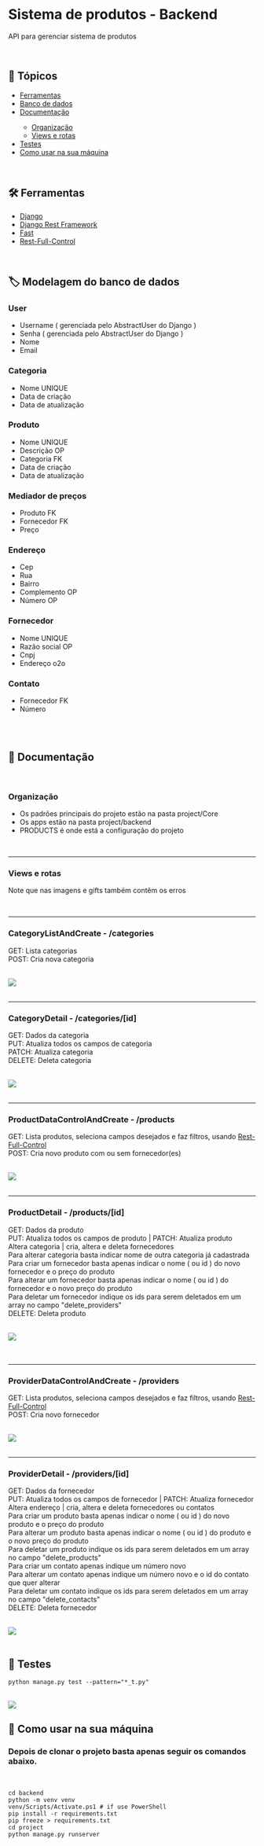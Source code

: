 <h1>Sistema de produtos - Backend</h1>
<p>API para gerenciar sistema de produtos</p>

<br>
<h2>🔗 Tópicos</h2>
<ul>
<li><a href="#tools">Ferramentas</a></li>
<li><a href="#db">Banco de dados</a></li>
<li><a href="#doc">Documentação</a></li>
<ul>
    <li><a href="#organization">Organização</a></li>
    <li><a href="#routes">Views e rotas</a></li>
</ul>
<li><a href="#tests">Testes</a></li>
<li><a href="#use">Como usar na sua máquina</a></li>
</ul>

<br>
<h2 id="tools">🛠️ Ferramentas</h2>

<ul>
<li><a href="https://docs.djangoproject.com/en/4.0/">Django</a></li>
<li><a href="https://www.django-rest-framework.org/">Django Rest Framework</a></li>
<li><a href="https://github.com/dhomini-rabelo/Fast">Fast</a></li>
<li><a href="https://github.com/dhomini-rabelo/Rest-Full-Control">Rest-Full-Control</a></li>
</ul>

<br>
<h2 id="db">🏷️ Modelagem do banco de dados</h2>


<h3>User</h3>
<ul>
<li>Username ( gerenciada pelo AbstractUser do Django )</li>
<li>Senha ( gerenciada pelo AbstractUser do Django )</li>
<li>Nome</li>
<li>Email</li>
</ul>

<h3>Categoria</h3>
<ul>
<li>Nome UNIQUE</li>
<li>Data de criação</li>
<li>Data de atualização</li>
</ul>

<h3>Produto</h3>
<ul>
<li>Nome UNIQUE</li>
<li>Descrição OP</li>
<li>Categoria FK</li>
<li>Data de criação</li>
<li>Data de atualização</li>
</ul>

<h3>Mediador de preços</h3>
<ul>
<li>Produto FK</li>
<li>Fornecedor FK</li>
<li>Preço</li>
</ul>

<h3>Endereço</h3>
<ul>
<li>Cep</li>
<li>Rua</li>
<li>Bairro</li>
<li>Complemento OP</li>
<li>Número OP</li>
</ul>

<h3>Fornecedor</h3>
<ul>
<li>Nome UNIQUE</li>
<li>Razão social OP</li>
<li>Cnpj</li>
<li>Endereço o2o</li>
</ul>


<h3>Contato</h3>
<ul>
<li>Fornecedor FK</li>
<li>Número</li>
</ul>

<br>
<br>
<h2 id="doc">📖 Documentação</h2>
<br>
<h3 id="organization">Organização</h2>

<ul>
<li>
Os padrões principais do projeto estão na pasta project/Core
</li>
<li>
Os apps estão na pasta project/backend
</li>
<li>
PRODUCTS é onde está a configuração do projeto
</li>
</ul>

<br>
<hr>
<h3 id="routes">Views e rotas</h3>
<p>Note que nas imagens e gifts também contêm os erros</p>
<br>
<hr>
<h3>CategoryListAndCreate - /categories</h3>
<p> 
GET: Lista categorias<br>
POST: Cria nova categoria
</p>
<br>
<kbd><img src='./readme/categories/list.gif'></kbd>

<br>
<br>
<hr>
<h3>CategoryDetail - /categories/[id]</h3>
<p> 
GET: Dados da categoria<br>
PUT: Atualiza todos os campos de categoria<br>
PATCH: Atualiza categoria<br>
DELETE: Deleta categoria
</p> 
<br>
<kbd><img src='./readme/categories/detail.gif'></kbd>

<br>
<br>
<hr>
<h3>ProductDataControlAndCreate - /products</h3>
<p> 
GET: Lista produtos, seleciona campos desejados e faz filtros, usando <a href="https://github.com/dhomini-rabelo/Rest-Full-Control">Rest-Full-Control</a><br>
POST: Cria novo produto com ou sem fornecedor(es)
</p> 
<br>
<kbd><img src='./readme/products/list.gif'></kbd>

<br>
<br>
<hr>
<h3>ProductDetail - /products/[id]</h3>
<p> 
GET: Dados da produto<br>
PUT: Atualiza todos os campos de produto | PATCH: Atualiza produto<br>
Altera categoria | cria, altera e deleta fornecedores<br>
Para alterar categoria basta indicar nome de outra categoria já cadastrada<br>
Para criar um fornecedor basta apenas indicar o nome ( ou id ) do novo fornecedor e o preço do produto<br>
Para alterar um fornecedor basta apenas indicar o nome ( ou id ) do fornecedor e o novo preço do produto<br>
Para deletar um fornecedor indique os ids para serem deletados em um array no campo "delete_providers"<br>
DELETE: Deleta produto
</p> 

<br>
<kbd><img src='./readme/products/detail.gif'></kbd>
<br>


<br>
<br>
<hr>
<h3>ProviderDataControlAndCreate - /providers</h3>
<p> 
GET: Lista produtos, seleciona campos desejados e faz filtros, usando <a href="https://github.com/dhomini-rabelo/Rest-Full-Control">Rest-Full-Control</a><br>
POST: Cria novo fornecedor
</p> 
<br>
<kbd><img src='./readme/providers/list.gif'></kbd>


<br>
<br>
<hr>
<h3>ProviderDetail - /providers/[id]</h3>
<p> 
GET: Dados da fornecedor<br>
PUT: Atualiza todos os campos de fornecedor | PATCH: Atualiza fornecedor<br>
Altera endereço | cria, altera e deleta fornecedores ou contatos<br>
Para criar um produto basta apenas indicar o nome ( ou id ) do novo produto e o preço do produto<br>
Para alterar um produto basta apenas indicar o nome ( ou id ) do produto e o novo preço do produto<br>
Para deletar um produto indique os ids para serem deletados em um array no campo "delete_products"<br>
Para criar um contato apenas indique um número novo<br>
Para alterar um contato apenas indique um número novo e o id do contato que quer alterar<br>
Para deletar um contato indique os ids para serem deletados em um array no campo "delete_contacts"<br>
DELETE: Deleta fornecedor
</p> 
<br>
<kbd><img src='./readme/providers/detail.gif'></kbd>

<br>
<br>
<h2 id="tests">🧪 Testes</h2>

```
python manage.py test --pattern="*_t.py"
```

<br>
<kbd><img src='./readme/test.PNG'></kbd>

<br>
<h2 id="use">🚀 Como usar na sua máquina</h2>

<h3>Depois de clonar o projeto basta apenas seguir os comandos abaixo.</h3>
<br>

```
cd backend
python -m venv venv
venv/Scripts/Activate.ps1 # if use PowerShell
pip install -r requirements.txt
pip freeze > requirements.txt
cd project
python manage.py runserver
```